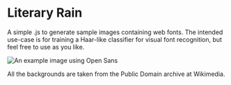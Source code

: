 Literary Rain
=============

A simple .js to generate sample images containing web fonts. The intended use-case is for training a Haar-like classifier for visual font recognition, but feel free to use as you like.

![An example image using Open Sans](http://i.imgur.com/RdRzj7f.png)

All the backgrounds are taken from the Public Domain archive at Wikimedia.
